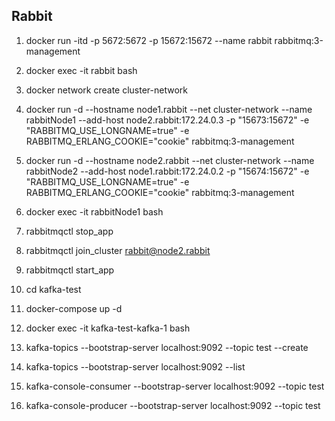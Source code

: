## Rabbit


1. docker run -itd -p 5672:5672 -p 15672:15672 --name rabbit rabbitmq:3-management

2. docker exec -it rabbit bash

3. docker network create cluster-network

4. docker run -d --hostname node1.rabbit --net cluster-network --name rabbitNode1 --add-host node2.rabbit:172.24.0.3 -p  "15673:15672" -e "RABBITMQ_USE_LONGNAME=true" -e RABBITMQ_ERLANG_COOKIE="cookie" rabbitmq:3-management

5. docker run -d --hostname node2.rabbit --net cluster-network --name rabbitNode2 --add-host node1.rabbit:172.24.0.2 -p  "15674:15672" -e "RABBITMQ_USE_LONGNAME=true" -e RABBITMQ_ERLANG_COOKIE="cookie" rabbitmq:3-management

6. docker exec -it rabbitNode1 bash

7. rabbitmqctl stop_app

8. rabbitmqctl join_cluster rabbit@node2.rabbit

9. rabbitmqctl start_app

10. cd kafka-test

11. docker-compose up -d

12. docker exec -it kafka-test-kafka-1 bash

13. kafka-topics --bootstrap-server localhost:9092 --topic test --create

14. kafka-topics --bootstrap-server localhost:9092 --list

15. kafka-console-consumer --bootstrap-server localhost:9092 --topic test

16. kafka-console-producer --bootstrap-server localhost:9092 --topic test
